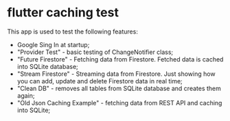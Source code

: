 # flutter caching test

This app is used to test the following features:
- Google Sing In at startup;
- "Provider Test" - basic testing of ChangeNotifier class;
- "Future Firestore" - Fetching data from Firestore. Fetched data is cached into SQLite database;
- "Stream Firestore" - Streaming data from Firestore. Just showing how you can add, update and delete Firestore data in real time;
- "Clean DB" - removes all tables from SQLite database and creates them again;
- "Old Json Caching Example" - fetching data from REST API and caching into SQLite;
